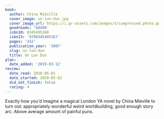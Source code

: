 ```yaml
---
book:
  author: China Miéville
  cover_image: un-lun-dun.jpg
  cover_image_url: https://i.gr-assets.com/images/S/compressed.photo.goodreads.com/books/1170692699l/68496._SY475_.jpg
  goodreads: '68496'
  isbn10: 0345495160
  isbn13: '9780345495167'
  pages: '432'
  publication_year: '2007'
  slug: un-lun-dun
  title: Un Lun Dun
plan:
  date_added: '2019-03-12'
review:
  date_read: 2020-05-02
  date_started: 2020-05-02
  did_not_finish: false
  rating: 4
---
```


Exactly how you'd imagine a magical London YA novel by China Mieville to turn out: appropriately wonderful weird worldbuilding, good enough story arc. Above average amount of painful puns.
